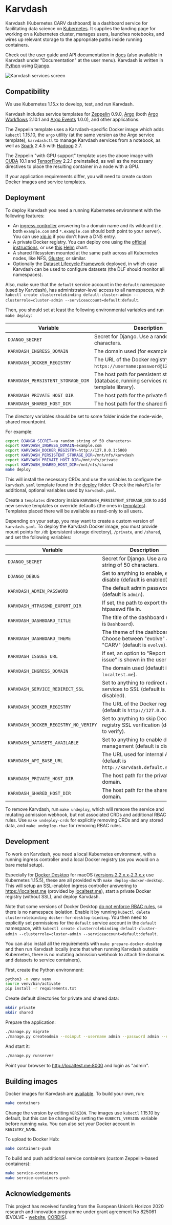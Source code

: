 # Karvdash

Karvdash (Kubernetes CARV dashboard) is a dashboard service for facilitating data science on [Kubernetes](https://kubernetes.io). It supplies the landing page for working on a Kubernetes cluster, manages users, launches notebooks, and wires up relevant storage to the appropriate paths inside running containers.

Check out the user guide and API documentation in [docs](docs) (also available in Karvdash under "Documentation" at the user menu). Karvdash is written in [Python](https://www.python.org) using [Django](https://www.djangoproject.com).

![Karvdash services screen](docs/images/services-screen.png)

## Compatibility

We use Kubernetes 1.15.x to develop, test, and run Karvdash.

Karvdash includes service templates for [Zeppelin](https://zeppelin.apache.org) 0.9.0, [Argo](https://argoproj.github.io/argo/) (both [Argo Workflows](https://github.com/argoproj/argo) 2.10.1 and [Argo Events](https://github.com/argoproj/argo-events) 1.0.0), and other applications.

The Zeppelin template uses a Karvdash-specific Docker image which adds `kubectl` 1.15.10, the `argo` utility (at the same version as the Argo service template), `karvdashctl` to manage Karvdash services from a notebook, as well as [Spark](http://spark.apache.org) 2.4.5 with [Hadoop](https://hadoop.apache.org) 2.7.

The Zeppelin "with GPU support" template uses the above image with [CUDA](https://developer.nvidia.com/cuda-toolkit) 10.1 and [TensorFlow](http://www.tensorflow.org) 2.2.1 preinstalled, as well as the necessary directives to place the resulting container in a node with a GPU.

If your application requirements differ, you will need to create custom Docker images and service templates.

## Deployment

To deploy Karvdash you need a running Kubernetes environment with the following features:
* An [ingress controller](https://kubernetes.github.io/ingress-nginx/) answering to a domain name and its wildcard (i.e. both `example.com` and `*.example.com` should both point to your server). You can use [xip.io](http://xip.io) if you don't have a DNS entry.
* A private Docker registry. You can deploy one using the [official instructions](https://docs.docker.com/registry/deploying/), or use [this](https://artifacthub.io/packages/helm/helm-stable/docker-registry) [Helm](https://helm.sh) chart.
* A shared filesystem mounted at the same path across all Kubernetes nodes, like NFS, [Gluster](https://www.gluster.org), or similar.
* Optionally the [Dataset Lifecycle Framework](https://github.com/IBM/dataset-lifecycle-framework) deployed, in which case Karvdash can be used to configure datasets (the DLF should monitor all namespaces).

Also, make sure that the `default` service account in the `default` namespace (used by Karvdash), has administrator-level access to all namespaces, with `kubectl create clusterrolebinding default-cluster-admin --clusterrole=cluster-admin --serviceaccount=default:default`.

Then, you should set at least the following environmental variables and run `make deploy`:

| Variable                          | Description                                                                                     |
|-----------------------------------|-------------------------------------------------------------------------------------------------|
| `DJANGO_SECRET`                   | Secret for Django. Use a random string of 50 characters.                                        |
| `KARVDASH_INGRESS_DOMAIN`         | The domain used (for example `example.com`).                                                    |
| `KARVDASH_DOCKER_REGISTRY`        | The URL of the Docker registry (for example `https://username:password@127.0.0.1:5000`).        |
| `KARVDASH_PERSISTENT_STORAGE_DIR` | The host path for persistent storage (database, running services repository, template library). |
| `KARVDASH_PRIVATE_HOST_DIR`       | The host path for the private file domain.                                                      |
| `KARVDASH_SHARED_HOST_DIR`        | The host path for the shared file domain.                                                       |

The directory variables should be set to some folder inside the node-wide, shared mountpoint.

For example:
```bash
export DJANGO_SECRET=<a random string of 50 characters>
export KARVDASH_INGRESS_DOMAIN=example.com
export KARVDASH_DOCKER_REGISTRY=http://127.0.0.1:5000
export KARVDASH_PERSISTENT_STORAGE_DIR=/mnt/nfs/karvdash
export KARVDASH_PRIVATE_HOST_DIR=/mnt/nfs/private
export KARVDASH_SHARED_HOST_DIR=/mnt/nfs/shared
make deploy
```

This will install the necessary CRDs and use the variables to configure the `karvdash.yaml` template found in the [deploy](deploy/) folder. Check the `Makefile` for additional, optional variables used by `karvdash.yaml`.

Create a `templates` directory inside `KARVDASH_PERSISTENT_STORAGE_DIR` to add new service templates or override defaults (the ones in [templates](templates/)). Templates placed there will be available as read-only to all users.

Depending on your setup, you may want to create a custom version of `karvdash.yaml`. To deploy the Karvdash Docker image, you must provide mount points for `/db` (persistent storage directory), `/private`, and `/shared`, and set the following variables:

| Variable                             | Description                                                                           |
|--------------------------------------|---------------------------------------------------------------------------------------|
| `DJANGO_SECRET`                      | Secret for Django. Use a random string of 50 characters.                              |
| `DJANGO_DEBUG`                       | Set to anything to enable, empty to disable (default is enabled).                     |
| `KARVDASH_ADMIN_PASSWORD`            | The default admin password (default is `admin`).                                      |
| `KARVDASH_HTPASSWD_EXPORT_DIR`       | If set, the path to export the htpasswd file in.                                      |
| `KARVDASH_DASHBOARD_TITLE`           | The title of the dashboard (default is `Dashboard`).                                  |
| `KARVDASH_DASHBOARD_THEME`           | The theme of the dashboard. Choose between "evolve" and "CARV" (default is `evolve`). |
| `KARVDASH_ISSUES_URL`                | If set, an option to "Report an issue" is shown in the user menu.                     |
| `KARVDASH_INGRESS_DOMAIN`            | The domain used (default is `localtest.me`).                                          |
| `KARVDASH_SERVICE_REDIRECT_SSL`      | Set to anything to redirect all services to SSL (default is disabled).                |
| `KARVDASH_DOCKER_REGISTRY`           | The URL of the Docker registry (default is `http://127.0.0.1:5000`).                  |
| `KARVDASH_DOCKER_REGISTRY_NO_VERIFY` | Set to anything to skip Docker registry SSL verification (default is to verify).      |
| `KARVDASH_DATASETS_AVAILABLE`        | Set to anything to enable dataset management (default is disabled).                   |
| `KARVDASH_API_BASE_URL`              | The URL used for internal API calls (default is `http://karvdash.default.svc/api`).   |
| `KARVDASH_PRIVATE_HOST_DIR`          | The host path for the private file domain.                                            |
| `KARVDASH_SHARED_HOST_DIR`           | The host path for the shared file domain.                                             |

To remove Karvdash, run `make undeploy`, which will remove the service and mutating admission webhook, but not associated CRDs and additional RBAC rules. Use `make undeploy-crds` for explicitly removing CRDs and any stored data, and `make undeploy-rbac` for removing RBAC rules.

## Development

To work on Karvdash, you need a local Kubernetes environment, with a running ingress controller and a local Docker registry (as you would on a bare metal setup).

Especially for [Docker Desktop](https://www.docker.com/products/docker-desktop) for macOS ([versions 2.2.x.x-2.3.x.x](https://docs.docker.com/docker-for-mac/release-notes/) use Kubernetes 1.15.5), these are all provided with `make deploy-docker-desktop`. This will setup an SSL-enabled ingress controller answering to https://localtest.me (provided by [localtest.me](https://readme.localtest.me)), start a private Docker registry (without SSL), and deploy Karvdash.

Note that some versions of Docker Desktop [do not enforce RBAC rules](https://github.com/docker/for-mac/issues/3694), so there is no namespace isolation. Enable it by running `kubectl delete clusterrolebinding docker-for-desktop-binding`. You then need to explicitly set permissions for the `default` service account in the `default` namespace, with `kubectl create clusterrolebinding default-cluster-admin --clusterrole=cluster-admin --serviceaccount=default:default`.

You can also install all the requirements with `make prepare-docker-desktop` and then run Karvdash locally (note that when running Karvdash outside Kubernetes, there is no mutating admission webhook to attach file domains and datasets to service containers).

First, create the Python environment:
```bash
python3 -m venv venv
source venv/bin/activate
pip install -r requirements.txt
```

Create default directories for private and shared data:
```bash
mkdir private
mkdir shared
```

Prepare the application:
```bash
./manage.py migrate
./manage.py createadmin --noinput --username admin --password admin --email admin@example.com --preserve
```

And start it:
```bash
./manage.py runserver
```

Point your browser to http://localtest.me:8000 and login as "admin".

## Building images

Docker images for Karvdash are [available](https://hub.docker.com/r/carvicsforth/karvdash). To build your own, run:
```bash
make containers
```

Change the version by editing `VERSION`. The images use `kubectl` 1.15.10 by default, but this can be changed by setting the `KUBECTL_VERSION` variable before running `make`. You can also set your Docker account in `REGISTRY_NAME`.

To upload to Docker Hub:
```bash
make containers-push
```

To build and push additional service containers (custom Zeppelin-based containers):
```bash
make service-containers
make service-containers-push
```

## Acknowledgements

This project has received funding from the European Union’s Horizon 2020 research and innovation programme under grant agreement No 825061 (EVOLVE - [website](https://www.evolve-h2020.eu>), [CORDIS](https://cordis.europa.eu/project/id/825061)).

